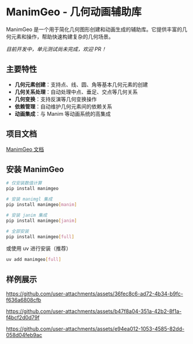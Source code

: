 # ManimGeo - 几何动画辅助库

ManimGeo 是一个用于简化几何图形创建和动画生成的辅助库。它提供丰富的几何元素和操作，帮助快速构建复杂的几何场景。

*目前开发中，单元测试尚未完成，欢迎 PR！*

## 主要特性

- **几何元素创建**：支持点、线、圆、角等基本几何元素的创建
- **几何关系处理**：自动处理中点、垂足、交点等几何关系
- **几何变换**：支持反演等几何变换操作
- **依赖管理**：自动维护几何元素间的依赖关系
- **动画集成**：与 Manim 等动画系统的高集成

## 项目文档

[ManimGeo 文档](https://lifecheckpoint.github.io/docs/computer_science/projects/manimgeo/main)

## 安装 ManimGeo

```bash
# 仅安装数值计算
pip install manimgeo

# 安装 manimgl 集成
pip install manimgeo[manim]

# 安装 janim 集成
pip install manimgeo[janim]

# 全部安装
pip install manimgeo[full]
```

或使用 uv 进行安装（推荐）

```bash
uv add manimgeo[full]
```

## 样例展示

https://github.com/user-attachments/assets/36fec8c6-ad72-4b34-b9fc-f636a6808cfb

https://github.com/user-attachments/assets/b47f8a04-351a-42b2-8f1a-f4bcf2d0d79f

https://github.com/user-attachments/assets/e94ea012-1053-4585-82dd-058d04feb9ac
